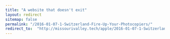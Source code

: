 ```yaml
---
title: "A website that doesn't exit"
layout: redirect
sitemap: false
permalink: "/2016-01-07-1-Switzerland-Fire-Up-Your-Photocopiers/"
redirect_to:  "http://missourivalley.tech/apple/2016-01-07-1-Switzerland-Fire-Up-Your-Photocopiers"
---
```

